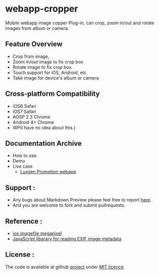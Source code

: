# webapp-cropper


Mobile webapp image copper Plug-in, can crop, zoom in/out and rotate images from album or camera.

## Feature Overview
- Crop from image, 
- Zoom in/out image to fix crop box
- Rotate image fo fix crop box
- Touch support for iOS, Android, etc
- Take image for device's album or camera



## Cross-platform Compatibility
- iOS6 Safari
- iOS7 Safari
- AOSP 2.3 Chrome
- Android 4+ Chrome
- WP(I have no idea about this.)



## Documentation Archive
- How to use.
- Demo
- Live case 
  - [Luxgen Promotion webapp][case1]

## Support :

- Any bugs about Markdown Preview please feel free to report [here][issue].
- And you are welcome to fork and submit pullrequests.

## Reference :

*  [ios imagefile megapixel][megapixel]
*  [JavaScript libarary for reading EXIF image metadata][exifjs]


## License :

The code is available at github [project][home] under [MIT licence][4].


 [home]: https://github.com/vitrum/webapp-cropper
 [4]: http://revolunet.mit-license.org
 [issue]: https://github.com/vitrum/webapp-cropper/issues
 [case1]: http://mobile.dfyl-luxgen.com/
 [exifjs]: https://github.com/jseidelin/exif-js
 [megapixel]: https://github.com/stomita/ios-imagefile-megapixel